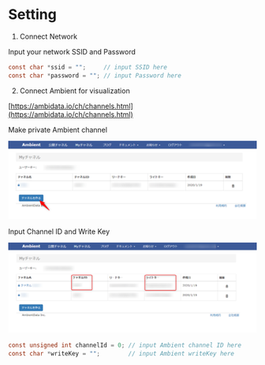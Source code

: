 # Setting

1. Connect Network

Input your network SSID and Password

```c
const char *ssid = "";     // input SSID here
const char *password = ""; // input Password here
```

2. Connect Ambient for visualization

[https://ambidata.io/ch/channels.html](https://ambidata.io/ch/channels.html)

Make private Ambient channel

<img src="https://github.com/mono0423/futon-public/blob/master/readme/1.png" width="600">

Input Channel ID and Write Key

<img src="https://github.com/mono0423/futon-public/blob/master/readme/2.png" width="600">

```c
const unsigned int channelId = 0; // input Ambient channel ID here
const char *writeKey = "";        // input Ambient writeKey here
```
